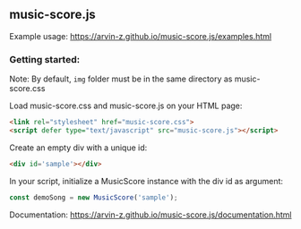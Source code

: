 ## music-score.js

Example usage: https://arvin-z.github.io/music-score.js/examples.html

### Getting started:

Note: By default, `img` folder must be in the same directory as music-score.css

Load music-score.css and music-score.js on your HTML page:

```html
<link rel="stylesheet" href="music-score.css">
<script defer type="text/javascript" src="music-score.js"></script>
```

Create an empty div with a unique id:

```html
<div id='sample'></div>
```

In your script, initialize a MusicScore instance with the div id as argument:

```javascript
const demoSong = new MusicScore('sample');
```

Documentation: https://arvin-z.github.io/music-score.js/documentation.html
